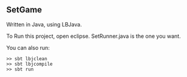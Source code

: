 ## SetGame

Written in Java, using LBJava. 

To Run this project, open eclipse. SetRunner.java is the one you want.

You can also run:

```
>> sbt lbjclean
>> sbt lbjcompile
>> sbt run
```
